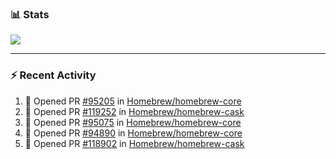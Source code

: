 ### :bar_chart: Stats

<a href="#">
  <img align="center" src="https://github-readme-stats.vercel.app/api?username=tuzi3040&show_icons=true&theme=dark" />
</a>

---

### :zap: Recent Activity

<!--START_SECTION:activity-->
1. 💪 Opened PR [#95205](https://github.com/Homebrew/homebrew-core/pull/95205) in [Homebrew/homebrew-core](https://github.com/Homebrew/homebrew-core)
2. 💪 Opened PR [#119252](https://github.com/Homebrew/homebrew-cask/pull/119252) in [Homebrew/homebrew-cask](https://github.com/Homebrew/homebrew-cask)
3. 💪 Opened PR [#95075](https://github.com/Homebrew/homebrew-core/pull/95075) in [Homebrew/homebrew-core](https://github.com/Homebrew/homebrew-core)
4. 💪 Opened PR [#94890](https://github.com/Homebrew/homebrew-core/pull/94890) in [Homebrew/homebrew-core](https://github.com/Homebrew/homebrew-core)
5. 💪 Opened PR [#118902](https://github.com/Homebrew/homebrew-cask/pull/118902) in [Homebrew/homebrew-cask](https://github.com/Homebrew/homebrew-cask)
<!--END_SECTION:activity-->
